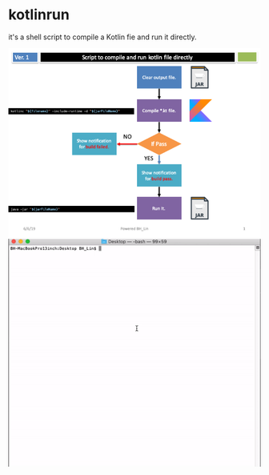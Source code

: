# kotlinrun
it's a shell script to compile a Kotlin fie and run it directly.

![](./Slide1.png)
![](./demo.gif)